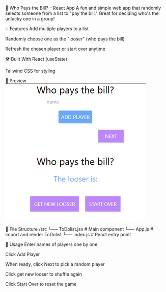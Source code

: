 🧾 Who Pays the Bill? – React App
A fun and simple web app that randomly selects someone from a list to "pay the bill." Great for deciding who's the unlucky one in a group!

💡 Features
Add multiple players to a list

Randomly choose one as the "looser" (who pays the bill)

Refresh the chosen player or start over anytime

🛠️ Built With
React (useState)

Tailwind CSS for styling

📸 Preview
![Image preview](image.png)


📁 File Structure
/src
  └── ToDolist.jsx      # Main component
  └── App.js            # Import and render ToDolist
  └── index.js          # React entry point

📌 Usage
Enter names of players one by one

Click Add Player

When ready, click Next to pick a random player

Click get new looser to shuffle again

Click Start Over to reset the game